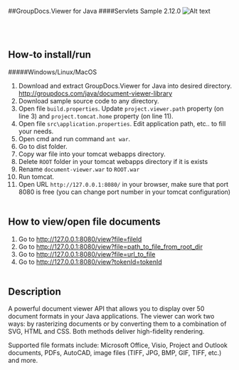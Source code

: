 ##GroupDocs.Viewer for Java
####Servlets Sample 2.12.0
![Alt text](https://media.licdn.com/media/p/7/005/059/258/39b2da3.png "GroupDocs")

<br/><br/>

How-to install/run
------

#####Windows/Linux/MacOS
1. Download and extract GroupDocs.Viewer for Java into desired directory. http://groupdocs.com/java/document-viewer-library
2. Download sample source code to any directory.
3. Open file `build.properties`. Update `project.viewer.path` property (on line 3) and `project.tomcat.home` property (on line 11).
4. Open file `src\application.properties`. Edit application path, etc.. to fill your needs.
5. Open cmd and run command `ant war`.
6. Go to dist folder.
7. Copy war file into your tomcat webapps directory.
8. Delete `ROOT` folder in your tomcat webapps directory if it is exists
9. Rename `document-viewer.war` to `ROOT.war`
8. Run tomcat.
9. Open URL `http://127.0.0.1:8080/` in your browser, make sure that port 8080 is free (you can change port number in your tomcat configuration)
<br/><br/>


How to view/open file documents
---------------
1. Go to http://127.0.0.1:8080/view?file=fileId
2. Go to http://127.0.0.1:8080/view?file=path_to_file_from_root_dir
3. Go to http://127.0.0.1:8080/view?file=url_to_file
4. Go to http://127.0.0.1:8080/view?tokenId=tokenId
<br/><br/>


Description
---------------
A powerful document viewer API that allows you to display over 50 document formats in your Java applications. The viewer can work two ways: by rasterizing documents or by converting them to a combination of SVG, HTML and CSS. Both methods deliver high-fidelity rendering.

Supported file formats include: Microsoft Office, Visio, Project and Outlook documents, PDFs, AutoCAD, image files (TIFF, JPG, BMP, GIF, TIFF, etc.) and more.
